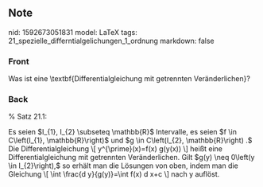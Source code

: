 ## Note
nid: 1592673051831
model: LaTeX
tags: 21_spezielle_differntialgelichungen_1_ordnung
markdown: false

### Front
Was ist eine \textbf{Differentialgleichung mit getrennten Veränderlichen}?

### Back
% Satz 21.1:
<div>
  Es seien $I_{1}, I_{2} \subseteq \mathbb{R}$ Intervalle, es seien
  $f \in C\left(I_{1}, \mathbb{R}\right)$ und $g \in C\left(I_{2},
  \mathbb{R}\right) .$ Die Differentialgleichung \[
  y^{\prime}(x)=f(x) g(y(x)) \] heißt eine Differentialgleichung
  mit getrennten Veränderlichen. Gilt $g(y) \neq 0\left(y \in
  I_{2}\right),$ so erhält man die Lösungen von oben, indem man die
  Gleichung \[ \int \frac{d y}{g(y)}=\int f(x) d x+c \] nach y
  auflöst.
</div>
